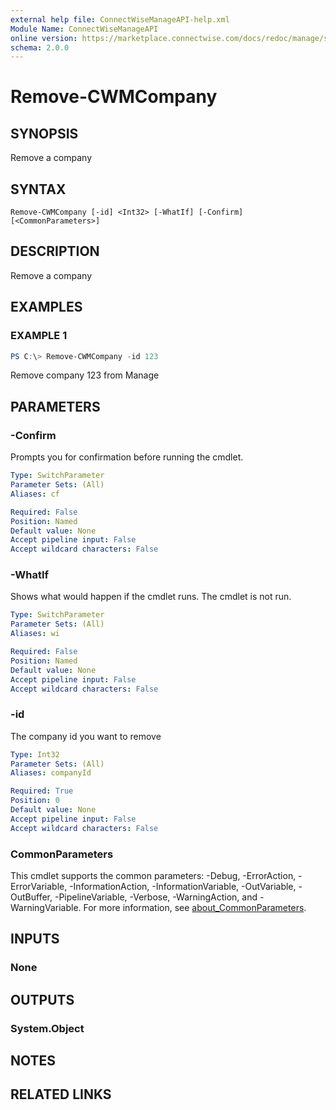 ```yaml
---
external help file: ConnectWiseManageAPI-help.xml
Module Name: ConnectWiseManageAPI
online version: https://marketplace.connectwise.com/docs/redoc/manage/system.html#tag/CallbackEntries/paths/~1system~1callbacks~1{id}/delete
schema: 2.0.0
---
```


# Remove-CWMCompany

## SYNOPSIS
Remove a company

## SYNTAX

```
Remove-CWMCompany [-id] <Int32> [-WhatIf] [-Confirm] [<CommonParameters>]
```

## DESCRIPTION
Remove a company

## EXAMPLES

### EXAMPLE 1
```powershell
PS C:\> Remove-CWMCompany -id 123
```

Remove company 123 from Manage

## PARAMETERS

### -Confirm
Prompts you for confirmation before running the cmdlet.

```yaml
Type: SwitchParameter
Parameter Sets: (All)
Aliases: cf

Required: False
Position: Named
Default value: None
Accept pipeline input: False
Accept wildcard characters: False
```

### -WhatIf
Shows what would happen if the cmdlet runs.
The cmdlet is not run.

```yaml
Type: SwitchParameter
Parameter Sets: (All)
Aliases: wi

Required: False
Position: Named
Default value: None
Accept pipeline input: False
Accept wildcard characters: False
```

### -id
The company id you want to remove

```yaml
Type: Int32
Parameter Sets: (All)
Aliases: companyId

Required: True
Position: 0
Default value: None
Accept pipeline input: False
Accept wildcard characters: False
```

### CommonParameters
This cmdlet supports the common parameters: -Debug, -ErrorAction, -ErrorVariable, -InformationAction, -InformationVariable, -OutVariable, -OutBuffer, -PipelineVariable, -Verbose, -WarningAction, and -WarningVariable. For more information, see [about_CommonParameters](http://go.microsoft.com/fwlink/?LinkID=113216).

## INPUTS

### None
## OUTPUTS

### System.Object
## NOTES

## RELATED LINKS

